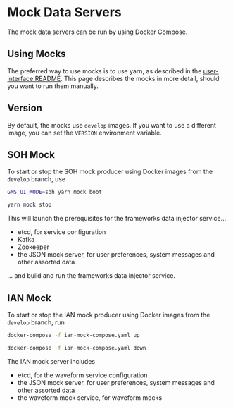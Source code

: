 # Mock Data Servers

The mock data servers can be run by using Docker Compose.

## Using Mocks

The preferred way to use mocks is to use yarn, as described in the [user-interface README](../../README.md). This page describes the mocks in more detail, should you want to run them manually.

## Version

By default, the mocks use `develop` images. If you want to use a different image, you can set the `VERSION` environment variable.

## SOH Mock

To start or stop the SOH mock producer using Docker images from the `develop` branch, use

```sh
GMS_UI_MODE=soh yarn mock boot

yarn mock stop
```

This will launch the prerequisites for the frameworks data injector service...

- etcd, for service configuration
- Kafka
- Zookeeper
- the JSON mock server, for user preferences, system messages and other assorted data

... and build and run the frameworks data injector service.

## IAN Mock

To start or stop the IAN mock producer using Docker images from the `develop` branch, run

```sh
docker-compose -f ian-mock-compose.yaml up

docker-compose -f ian-mock-compose.yaml down
```

The IAN mock server includes

- etcd, for the waveform service configuration
- the JSON mock server, for user preferences, system messages and other assorted data
- the waveform mock service, for waveform mocks

